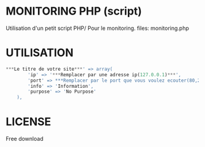 MONITORING PHP (script)
====================

Utilisation d'un petit script PHP/ Pour le monitoring.
files: monitoring.php

UTILISATION
====================


```PHP
***Le titre de votre site***' => array(
        'ip' => '***Remplacer par une adresse ip(127.0.0.1)***',
        'port' => ***Remplacer par le port que vous voulez ecouter(80,22,443...)***,
        'info' => 'Information',
        'purpose' => 'No Purpose'
    ),
```

LICENSE
====================

Free download